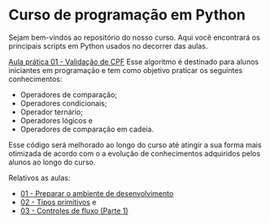 # Curso de programação em Python

Sejam bem-vindos ao repositório do nosso curso. Aqui você encontrará os principais scripts em Python usados no decorrer das aulas.

[Aula prática 01 - Validação de CPF](https://github.com/flaviofrancisco/curso-programacao-python/tree/main/exercicios/01)
Esse algoritmo é destinado para alunos iniciantes em programação e tem como objetivo praticar os seguintes conhecimentos:
- Operadores de comparação;
- Operadores condicionais;
- Operador ternário;
- Operadores lógicos e
- Operadores de comparação em cadeia.

Esse código será melhorado ao longo do curso até atingir a sua forma mais otimizada de acordo com o a evolução de conhecimentos adquiridos pelos alunos ao longo do curso.

Relativos as aulas:

* [01 - Preparar o ambiente de desenvolvimento](https://www.youtube.com/watch?v=CmA8ep6uBtc&t=1s)
* [02 - Tipos primitivos](https://www.youtube.com/watch?v=Yl8DBM2cIII&t=4s) e
* [03 - Controles de fluxo (Parte 1)](https://www.youtube.com/watch?v=QqlZObFKQ5U&t=609s)
